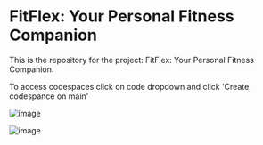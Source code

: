 # FitFlex: Your Personal Fitness Companion

This is the repository for the project: FitFlex: Your Personal Fitness Companion.




 To access codespaces click on code dropdown and click 'Create codespance on main' 




 ![image](https://skillwallet.s3.ap-south-1.amazonaws.com/skiwallet_assets/Code+dropdown+button.png) 



 ![image](https://skillwallet.s3.ap-south-1.amazonaws.com/skiwallet_assets/Codespace+button.png)